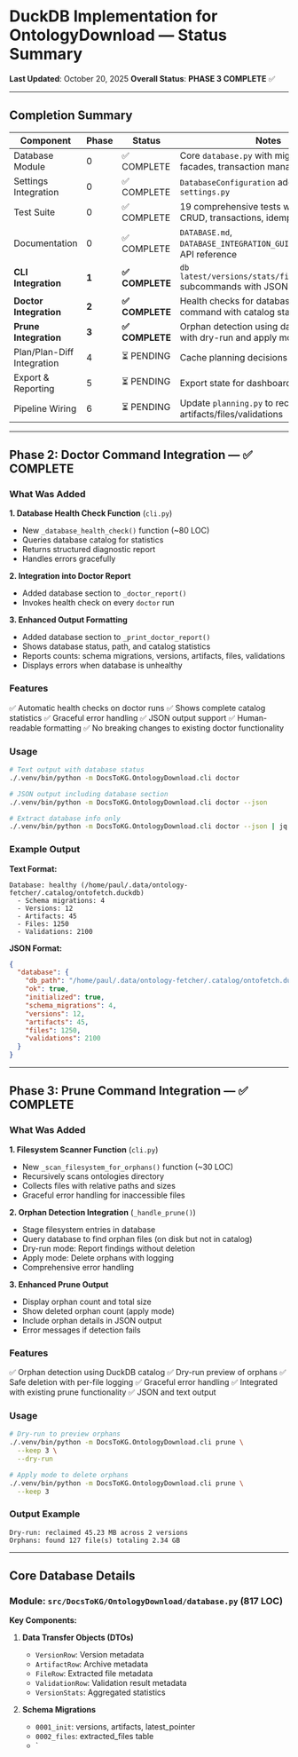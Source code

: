 # DuckDB Implementation for OntologyDownload — Status Summary

**Last Updated**: October 20, 2025
**Overall Status**: **PHASE 3 COMPLETE** ✅

---

## Completion Summary

| Component | Phase | Status | Notes |
| --- | --- | --- | --- |
| Database Module | 0 | ✅ COMPLETE | Core `database.py` with migrations, DTOs, facades, transaction management |
| Settings Integration | 0 | ✅ COMPLETE | `DatabaseConfiguration` added to `settings.py` |
| Test Suite | 0 | ✅ COMPLETE | 19 comprehensive tests with bootstrap, CRUD, transactions, idempotence |
| Documentation | 0 | ✅ COMPLETE | `DATABASE.md`, `DATABASE_INTEGRATION_GUIDE.md` with full API reference |
| **CLI Integration** | **1** | **✅ COMPLETE** | `db latest/versions/stats/files/validations` subcommands with JSON output |
| **Doctor Integration** | **2** | **✅ COMPLETE** | Health checks for database in doctor command with catalog statistics |
| **Prune Integration** | **3** | **✅ COMPLETE** | Orphan detection using database queries with dry-run and apply modes |
| Plan/Plan-Diff Integration | 4 | ⏳ PENDING | Cache planning decisions in database |
| Export & Reporting | 5 | ⏳ PENDING | Export state for dashboards and analytics |
| Pipeline Wiring | 6 | ⏳ PENDING | Update `planning.py` to record artifacts/files/validations |

---

## Phase 2: Doctor Command Integration — ✅ COMPLETE

### What Was Added

**1. Database Health Check Function** (`cli.py`)

- New `_database_health_check()` function (~80 LOC)
- Queries database catalog for statistics
- Returns structured diagnostic report
- Handles errors gracefully

**2. Integration into Doctor Report**

- Added database section to `_doctor_report()`
- Invokes health check on every `doctor` run

**3. Enhanced Output Formatting**

- Added database section to `_print_doctor_report()`
- Shows database status, path, and catalog statistics
- Reports counts: schema migrations, versions, artifacts, files, validations
- Displays errors when database is unhealthy

### Features

✅ Automatic health checks on doctor runs
✅ Shows complete catalog statistics
✅ Graceful error handling
✅ JSON output support
✅ Human-readable formatting
✅ No breaking changes to existing doctor functionality

### Usage

```bash
# Text output with database status
./.venv/bin/python -m DocsToKG.OntologyDownload.cli doctor

# JSON output including database section
./.venv/bin/python -m DocsToKG.OntologyDownload.cli doctor --json

# Extract database info only
./.venv/bin/python -m DocsToKG.OntologyDownload.cli doctor --json | jq '.database'
```

### Example Output

**Text Format:**

```
Database: healthy (/home/paul/.data/ontology-fetcher/.catalog/ontofetch.duckdb)
  - Schema migrations: 4
  - Versions: 12
  - Artifacts: 45
  - Files: 1250
  - Validations: 2100
```

**JSON Format:**

```json
{
  "database": {
    "db_path": "/home/paul/.data/ontology-fetcher/.catalog/ontofetch.duckdb",
    "ok": true,
    "initialized": true,
    "schema_migrations": 4,
    "versions": 12,
    "artifacts": 45,
    "files": 1250,
    "validations": 2100
  }
}
```

---

## Phase 3: Prune Command Integration — ✅ COMPLETE

### What Was Added

**1. Filesystem Scanner Function** (`cli.py`)

- New `_scan_filesystem_for_orphans()` function (~30 LOC)
- Recursively scans ontologies directory
- Collects files with relative paths and sizes
- Graceful error handling for inaccessible files

**2. Orphan Detection Integration** (`_handle_prune()`)

- Stage filesystem entries in database
- Query database to find orphan files (on disk but not in catalog)
- Dry-run mode: Report findings without deletion
- Apply mode: Delete orphans with logging
- Comprehensive error handling

**3. Enhanced Prune Output**

- Display orphan count and total size
- Show deleted orphan count (apply mode)
- Include orphan details in JSON output
- Error messages if detection fails

### Features

✅ Orphan detection using DuckDB catalog
✅ Dry-run preview of orphans
✅ Safe deletion with per-file logging
✅ Graceful error handling
✅ Integrated with existing prune functionality
✅ JSON and text output

### Usage

```bash
# Dry-run to preview orphans
./.venv/bin/python -m DocsToKG.OntologyDownload.cli prune \
  --keep 3 \
  --dry-run

# Apply mode to delete orphans
./.venv/bin/python -m DocsToKG.OntologyDownload.cli prune \
  --keep 3
```

### Output Example

```
Dry-run: reclaimed 45.23 MB across 2 versions
Orphans: found 127 file(s) totaling 2.34 GB
```

---

## Core Database Details

### Module: `src/DocsToKG/OntologyDownload/database.py` (817 LOC)

**Key Components:**

1. **Data Transfer Objects (DTOs)**
   - `VersionRow`: Version metadata
   - `ArtifactRow`: Archive metadata
   - `FileRow`: Extracted file metadata
   - `ValidationRow`: Validation result metadata
   - `VersionStats`: Aggregated statistics

2. **Schema Migrations**
   - `0001_init`: versions, artifacts, latest_pointer
   - `0002_files`: extracted_files table
   - `
